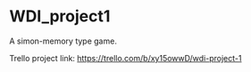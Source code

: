 # WDI_project1
A simon-memory type game.

Trello project link: https://trello.com/b/xy15owwD/wdi-project-1

